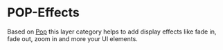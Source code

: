 POP-Effects
===========

Based on [Pop](https://github.com/facebook/pop) this layer category helps to add display effects like fade in, fade out, zoom in and more your UI elements.
